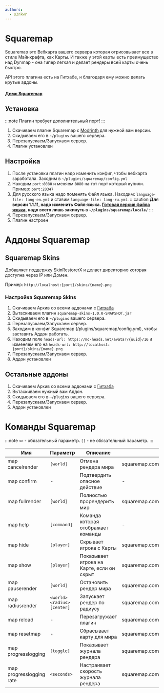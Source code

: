 ```yaml
---
authors: 
  - s3nkwr
---
```


# Squaremap
Squaremap это Вебкарта вашего сервера которая отрисовывает все в стиле Майнкрафта, как Карты.
И также у этой карты есть преимущество над Dynmap - она гипер легкая и делает рендеры всей карты очень быстро. 

API этого плагина есть на Гитхабе, и благодаря ему можно делать крутые аддоны.
#### [Демо Squaremap](https://squaremap-demo.jpenilla.xyz/)

## Установка
:::note
Плагин требует дополнительный порт!
:::
1. Скачиваем плагин Squaremap с [Modrinth](https://modrinth.com/plugin/squaremap) для нужной вам версии. 
2. Скидываем его в `~/plugins` вашего сервера.
3. Перезапускаем/Запускаем сервер.
4. Плагин установлен

## Настройка
1. После установки плагин надо изменить конфиг, чтобы вебкарта заработала. Заходим в `~/plugins/squaremap/config.yml`
2. Находим `port:8080` и меняем `8080` на тот порт который купили. Пример: `port:20347`
3. Для русского языка надо поменять Файл языка. Находим: `language-file: lang-en.yml` и ставим `language-file: lang-ru.yml`.
   :::caution
   **Для версии 1.1.11, надо изменить Файл языка.** **[Готовая версия файла языка](https://minhaskamal.github.io/DownGit/#/home?url=https://github.com/jpenilla/squaremap/blob/master/common/src/main/resources/locale/lang-ru.yml), надо всего лишь закинуть в `~/plugins/squaremap/locale/`**
   :::
1. Перезапускаем/Запускаем сервер.
2. Плагин настроен

# Аддоны Squaremap
## Squaremap Skins
Добавляет поддержку SkinRestorerX и делает директорию которая доступна через IP или Домен. 

Пример: `http://localhost:{port}/skins/{name}.png`
### Настройка Squaremap Skins
1. Скачиваем Архив со всеми аддонами с [Гитхаба](https://nightly.link/jpenilla/squaremap-addons/workflows/build/master/artifacts.zip)
2. Вытаскиваем плагин `squaremap-skins-1.0.0-SNAPSHOT.jar`
3. Скидываем его в `~/plugins` вашего сервера.
4. Перезапускаем/Запускаем сервер.
5. Заходим в конфиг Squaremap (/plugins/squaremap/config.yml), чтобы заставить Аддон работать. 
6. Находим поле `heads-url: https://mc-heads.net/avatar/{uuid}/16` и изменяем его на `heads-url: http://localhost:{port}/skins/{name}.png`
7. Перезапускаем/Запускаем сервер.
8. Аддон установлен
## Остальные аддоны
1. Скачиваем Архив со всеми аддонами с [Гитхаба](https://nightly.link/jpenilla/squaremap-addons/workflows/build/master/artifacts.zip)
2. Вытаскиваем нужный вам Аддон.
3. Скидываем его в `~/plugins` вашего сервера.
4. Перезапускаем/Запускаем сервер.
5. Аддон установлен 

# Команды Squaremap
:::note
`<>` - обязательный параметр. 
`[]` - не обязательный параметр. 
:::

| Имя | Параметр | Описание | Право |
| ----------- | ----------- | ----------- | ----------- |
map cancelrender | `[world]` | Отмена рендера мира | squaremap.command.cancelrender |                    
map confirm | - | Подтвердить опасное действие  | - |      
map fullrender | `[world]` | Полностью прорендерить мир | squaremap.command.fullrender |       
map help | `[command]` | Команда которая отображает команды | - |    
map hide | `[player]` | Скрывает игрока с Карты | squaremap.command.hide | 
map show | `[player]` | Показывает игрока на Карте, если он скрыт | squaremap.command.show |  
map pauserender | `[world]` | Остановить рендер мира | squaremap.command.pauserender |
map radiusrender | `<world> <radius> [center]` | Запускает рендер по радиусу | squaremap.command.radiusrender |                 
map reload | - | Перезагружает плагин | squaremap.command.reload |      
map resetmap | - | Сбрасывает карту для мира | squaremap.command.resetmap |                        
map progresslogging | `[toggle]` | Показывает журнала рендера | squaremap.command.progresslogging | 
map progresslogging rate | `<seconds>` | Настраивает скорость журнала рендера | squaremap.command.progresslogging |             
